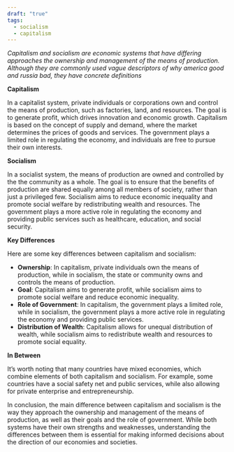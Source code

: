```yaml
---
draft: "true"
tags:
  - socialism
  - capitalism
---
```


*Capitalism and socialism are economic systems that have differing approaches the ownership and management of the means of production. Although they are commonly used vague descriptors of why america good and russia bad, they have concrete definitions*

**Capitalism**

In a capitalist system, private individuals or corporations own and control the means of production, such as factories, land, and resources. The goal is to generate profit, which drives innovation and economic growth. Capitalism is based on the concept of supply and demand, where the market determines the prices of goods and services. The government plays a limited role in regulating the economy, and individuals are free to pursue their own interests.

**Socialism**

In a socialist system, the means of production are owned and controlled by the the community as a whole. The goal is to ensure that the benefits of production are shared equally among all members of society, rather than just a privileged few. Socialism aims to reduce economic inequality and promote social welfare by redistributing wealth and resources. The government plays a more active role in regulating the economy and providing public services such as healthcare, education, and social security.

**Key Differences**

Here are some key differences between capitalism and socialism:

- **Ownership**: In capitalism, private individuals own the means of production, while in socialism, the state or community owns and controls the means of production.
- **Goal**: Capitalism aims to generate profit, while socialism aims to promote social welfare and reduce economic inequality.
- **Role of Government**: In capitalism, the government plays a limited role, while in socialism, the government plays a more active role in regulating the economy and providing public services.
- **Distribution of Wealth**: Capitalism allows for unequal distribution of wealth, while socialism aims to redistribute wealth and resources to promote social equality.

**In Between**

It’s worth noting that many countries have mixed economies, which combine elements of both capitalism and socialism. For example, some countries have a social safety net and public services, while also allowing for private enterprise and entrepreneurship.

In conclusion, the main difference between capitalism and socialism is the way they approach the ownership and management of the means of production, as well as their goals and the role of government. While both systems have their own strengths and weaknesses, understanding the differences between them is essential for making informed decisions about the direction of our economies and societies.